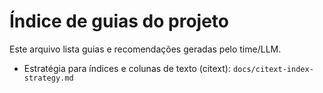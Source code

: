 # Índice de guias do projeto

Este arquivo lista guias e recomendações geradas pelo time/LLM.

- Estratégia para índices e colunas de texto (citext): `docs/citext-index-strategy.md`
